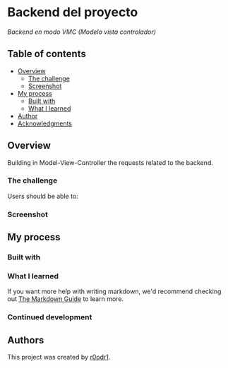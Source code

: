 # Backend del proyecto

_Backend en modo VMC (Modelo vista controlador)_

## Table of contents

- [Overview](#overview)
  - [The challenge](#the-challenge)
  - [Screenshot](#screenshot)
- [My process](#my-process)
  - [Built with](#built-with)
  - [What I learned](#what-i-learned)
- [Author](#author)
- [Acknowledgments](#acknowledgments)


## Overview

Building in Model-View-Controller the requests related to the backend.

### The challenge

Users should be able to:


### Screenshot


## My process

### Built with


### What I learned


If you want more help with writing markdown, we'd recommend checking out [The Markdown Guide](https://www.markdownguide.org/) to learn more.

### Continued development

## Authors

This project was created by [r0odr1](https://github.com/r0odr1).
